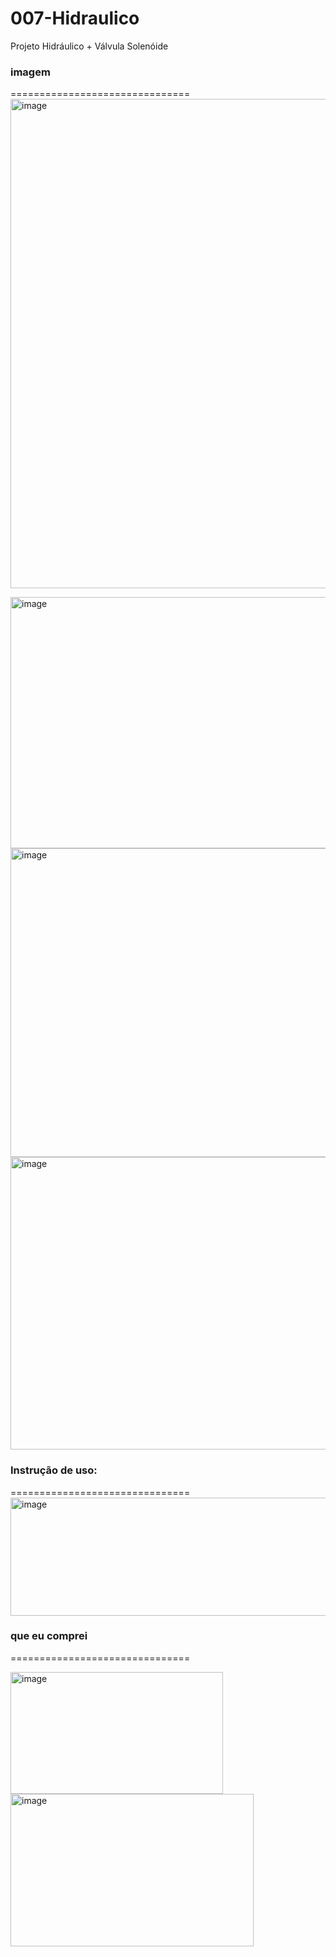 # 007-Hidraulico
Projeto Hidráulico + Válvula Solenóide 

### imagem
===============================
<img width="1288" height="783" alt="image" src="https://github.com/user-attachments/assets/9b2611d5-0c20-460c-a844-e5125e2f39ab" />

<img width="552" height="402" alt="image" src="https://github.com/user-attachments/assets/cd765556-edb3-4acc-93d1-9096c5641461" />
<img width="546" height="494" alt="image" src="https://github.com/user-attachments/assets/62698916-80cc-44d8-95fc-a02bb4f5f09d" />
<img width="571" height="468" alt="image" src="https://github.com/user-attachments/assets/9ea91d3f-3bca-4d6e-a2a6-06662ec0404b" />

### Instrução de uso: <br>
===============================
<img width="733" height="189" alt="image" src="https://github.com/user-attachments/assets/d1a2d86a-b947-4bbb-ba0e-2eb9aefe4868" />

### que eu comprei
===============================

<img width="340" height="195" alt="image" src="https://github.com/user-attachments/assets/73a85f37-e942-43ab-bbd1-50b6eac36470" />

<img width="389" height="244" alt="image" src="https://github.com/user-attachments/assets/32f31a14-527b-4450-ab23-27a809d41d4d" />


